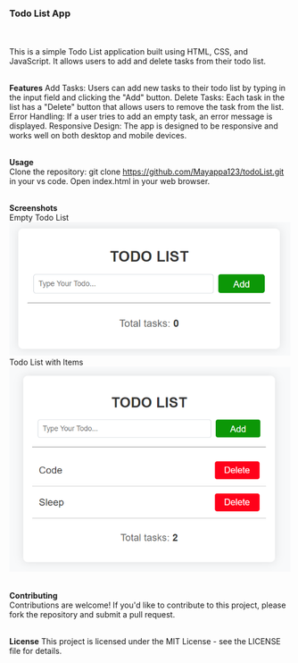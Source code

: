 
### Todo List App
<br><br>
This is a simple Todo List application built using HTML, CSS, and JavaScript. It allows users to add and delete tasks from their todo list.
<br><br>

<b>Features</b>
Add Tasks: Users can add new tasks to their todo list by typing in the input field and clicking the "Add" button.
Delete Tasks: Each task in the list has a "Delete" button that allows users to remove the task from the list.
Error Handling: If a user tries to add an empty task, an error message is displayed.
Responsive Design: The app is designed to be responsive and works well on both desktop and mobile devices.
<br><br>

 <b>Usage</b> <br>
Clone the repository: git clone https://github.com/Mayappa123/todoList.git in your vs code.
Open index.html in your web browser.
<br><br>

 <b>Screenshots</b> <br>
Empty Todo List
<img src="/images/todo1.png">
<br>
Todo List with Items
<img src="/images/todo2.png">
<br><br>

<b>Contributing</b><br>
Contributions are welcome! If you'd like to contribute to this project, please fork the repository and submit a pull request.
<br><br>

 <b>License</b>
This project is licensed under the MIT License - see the LICENSE file for details.

